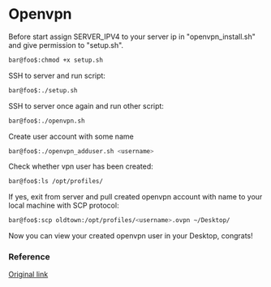 # Openvpn
Before start assign SERVER_IPV4 to your server ip in "openvpn_install.sh" and give permission to "setup.sh".
```bash
bar@foo$:chmod +x setup.sh
```
SSH to server and run script:
```bash
bar@foo$:./setup.sh
```
SSH to server once again and run other script:
```bash
bar@foo$:./openvpn.sh
```
Create user account with some name <username>
```bash
bar@foo$:./openvpn_adduser.sh <username>
```
Check whether vpn user has been created:
```bash
bar@foo$:ls /opt/profiles/
```
If yes, exit from server and pull created openvpn account with name <username> to your local machine with SCP protocol:
```bash
bar@foo$:scp oldtown:/opt/profiles/<username>.ovpn ~/Desktop/
```
Now you can view your created openvpn user in your Desktop, congrats!
  
### Reference
[Original link](https://stream3.morazow.com/)
